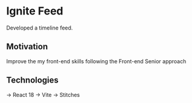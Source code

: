 # Ignite Feed

Developed a timeline feed.

## Motivation

Improve the my front-end skills following the Front-end Senior approach

## Technologies

-> React 18
-> Vite
-> Stitches
